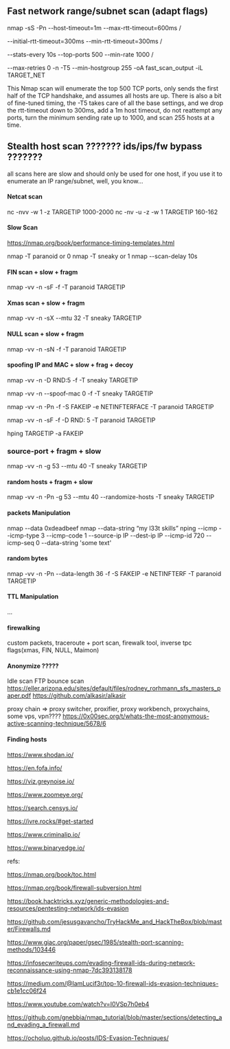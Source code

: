 ## Fast network range/subnet scan (adapt flags)

nmap -sS -Pn --host-timeout=1m --max-rtt-timeout=600ms /

--initial-rtt-timeout=300ms --min-rtt-timeout=300ms /

--stats-every 10s --top-ports 500 --min-rate 1000 /

--max-retries 0 -n -T5 --min-hostgroup 255 -oA fast_scan_output -iL TARGET_NET

This Nmap scan will enumerate the top 500 TCP ports, only sends the first half of the TCP handshake, and assumes all hosts are up. There is also a bit of fine-tuned timing, the -T5 takes care of all the base settings, and we drop the rtt-timeout down to 300ms, add a 1m host timeout, do not reattempt any ports, turn the minimum sending rate up to 1000, and scan 255 hosts at a time.


## Stealth host scan  ??????? ids/ips/fw bypass ???????

all scans here are slow and should only be used for one host, if you use it to enumerate an IP range/subnet, well, you know...

#### Netcat scan

nc -nvv -w 1 -z TARGETIP 1000-2000
nc -nv -u -z -w 1 TARGETIP 160-162

#### Slow Scan 

https://nmap.org/book/performance-timing-templates.html

nmap -T paranoid or 0
nmap -T sneaky or 1 
nmap --scan-delay 10s

#### FIN scan + slow + fragm

nmap -vv -n -sF -f -T paranoid TARGETIP

#### Xmas scan + slow + fragm

nmap -vv -n -sX --mtu 32 -T sneaky TARGETIP

#### NULL scan + slow + fragm

nmap -vv -n -sN -f -T paranoid TARGETIP

#### spoofing IP and MAC + slow + frag + decoy

nmap -vv -n -D RND:5 -f -T sneaky TARGETIP

nmap -vv -n --spoof-mac 0 -f -T sneaky TARGETIP

nmap -vv -n -Pn -f -S FAKEIP -e NETINFTERFACE -T paranoid TARGETIP

nmap -vv -n -sF -f -D RND: 5 -T paranoid TARGETIP

hping TARGETIP -a FAKEIP

### source-port + fragm + slow

nmap -vv -n -g 53 --mtu 40 -T sneaky TARGETIP

#### random hosts + fragm + slow

nmap -vv -n -Pn -g 53 --mtu 40  --randomize-hosts -T sneaky TARGETIP


#### packets Manipulation

nmap --data 0xdeadbeef
nmap --data-string “my l33t skills”
nping --icmp --icmp-type 3 --icmp-code 1 --source-ip IP --dest-ip IP --icmp-id 720 --icmp-seq 0 --data-string 'some text'

#### random bytes
nmap -vv -n -Pn --data-length 36 -f -S FAKEIP -e NETINFTERF -T paranoid TARGETIP

#### TTL Manipulation

...


#### firewalking
custom packets, traceroute + port scan, firewalk tool, inverse tpc flags(xmas, FIN, NULL, Maimon)


#### Anonymize ?????
Idle scan
FTP bounce scan
https://eller.arizona.edu/sites/default/files/rodney_rorhmann_sfs_masters_paper.pdf
https://github.com/alkasir/alkasir

proxy chain => proxy switcher, proxifier, proxy workbench, proxychains, some vps, vpn????
https://0x00sec.org/t/whats-the-most-anonymous-active-scanning-technique/5678/6




#### Finding hosts

https://www.shodan.io/

https://en.fofa.info/

https://viz.greynoise.io/

https://www.zoomeye.org/

https://search.censys.io/

https://ivre.rocks/#get-started

https://www.criminalip.io/

https://www.binaryedge.io/


refs:

https://nmap.org/book/toc.html

https://nmap.org/book/firewall-subversion.html

https://book.hacktricks.xyz/generic-methodologies-and-resources/pentesting-network/ids-evasion

https://github.com/jesusgavancho/TryHackMe_and_HackTheBox/blob/master/Firewalls.md

https://www.giac.org/paper/gsec/1985/stealth-port-scanning-methods/103446

https://infosecwriteups.com/evading-firewall-ids-during-network-reconnaissance-using-nmap-7dc393138178

https://medium.com/@IamLucif3r/top-10-firewall-ids-evasion-techniques-cb1e1cc06f24

https://www.youtube.com/watch?v=I0VSp7h0eb4 

https://github.com/gnebbia/nmap_tutorial/blob/master/sections/detecting_and_evading_a_firewall.md

https://ocholuo.github.io/posts/IDS-Evasion-Techniques/

